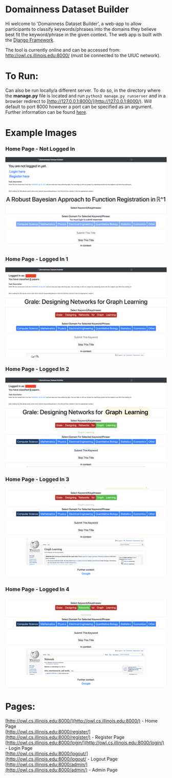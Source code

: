 # Domainness Dataset Builder

Hi welcome to 'Domainness Dataset Builder', a web-app to allow participants to classify keywords/phrases into the domains they believe best fit the keyword/phrase in the given context. The web app is built with the [Django Framework](https://www.djangoproject.com/). 

The tool is currently online and can be accessed from: http://owl.cs.illinois.edu:8000/ (must be connected to the UIUC network).

# To Run: 
Can also be run locally/a different server. To do so, in the directory where the **manage.py** file is located and run `python3 manage.py runserver` and in a browser redirect to [http://127.0.0.1:8000/](http://127.0.0.1:8000/).  Will default to port 8000 however a port can be specified as an argument. Further information can be found [here](https://docs.djangoproject.com/en/3.1/intro/tutorial01/).

# Example Images
### Home Page - Not Logged In
![Home Page - Logged In](https://github.com/rohanjsuresh/domainness_dataset_builder/blob/master/images/not_logged_in.png?raw=true)

### Home Page - Logged In 1
![Home Page - Not Logged In 1](https://github.com/rohanjsuresh/domainness_dataset_builder/blob/master/images/logged_in_1.png?raw=true)

### Home Page - Logged In 2
![Home Page - Not Logged In 2](https://github.com/rohanjsuresh/domainness_dataset_builder/blob/master/images/logged_in_2.png?raw=true)

### Home Page - Logged In 3
![Home Page - Not Logged In 3](https://github.com/rohanjsuresh/domainness_dataset_builder/blob/master/images/logged_in_3.png?raw=true)

### Home Page - Logged In 4
![Home Page - Not Logged In 4](https://github.com/rohanjsuresh/domainness_dataset_builder/blob/master/images/logged_in_4.png?raw=true)

# Pages:

[http://owl.cs.illinois.edu:8000/](http://owl.cs.illinois.edu:8000/) - Home Page <br />
[http://owl.cs.illinois.edu:8000/register/](http://owl.cs.illinois.edu:8000/register/) - Register Page <br />
[http://owl.cs.illinois.edu:8000/login/](http://owl.cs.illinois.edu:8000/login/) - Login Page <br />
[http://owl.cs.illinois.edu:8000/logout/](http://owl.cs.illinois.edu:8000/logout/ - Logout Page <br />
[http://owl.cs.illinois.edu:8000/admin/](http://owl.cs.illinois.edu:8000/admin/) - Admin Page <br />
